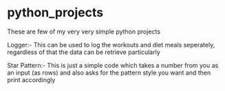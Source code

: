 # python_projects
These are few of my very very simple python projects

Logger:- This can be used to log the workouts and diet meals seperately, regardless of that the data can be retrieve particularly

Star Pattern:- This is just a simple code which takes a number from you as an input (as rows) and also asks for the pattern style you want and then print accordingly
